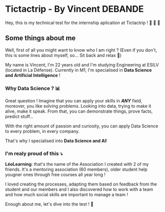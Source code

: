 # Tictactrip - By Vincent DEBANDE
 
 Hey, this is my technical test for the internship aplication at Tictactrip ! :bullettrain_side: :car: :bus:

 ## Some things about me 

 Well, first of all you might want to know who I am right ? (Even if you don't, this is some lines about myself, so... Sit back and relax :popcorn:)

 My name is Vincent, I'm 22 years old and I'm studying Engineering at ESILV (located in La Défense). Currently in M1, I'm specialised in **Data Science and Artificial Intelligence** !

 ### Why Data Science ? :bar_chart:

 Great question ! Imagine that you can apply your skills in ***ANY*** field, moreover, you like solving problems. Looking into data, trying to make it alive, make it speak. From that, you can demonstrate things, prove facts, predict stuff... 

 With the right amount of passion and curiosity, you can apply Data Science to every problem, in every company. 

 That's why I specialised into **Data Science and AI**!

 ### I'm realy proud of this :arrow_heading_down:

 **LéoLearning**: that's the name of the Association I created with 2 of my friends. 
 It's a mentoring association (60 members), older student help yougner ones through free courses all year long ! 

 I loved creating the processes, adapting them based on feedback from the student and our members and I also discovered how to work with a team and how much social skills are important to manage a team ! 

 Enough about me, let's dive into the test ! :tada:



